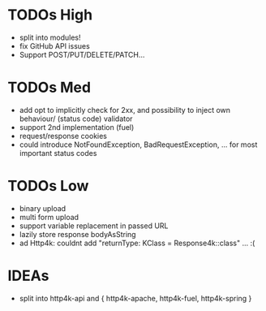 
# TODOs High

* split into modules!
* fix GitHub API issues
* Support POST/PUT/DELETE/PATCH...

# TODOs Med

* add opt to implicitly check for 2xx, and possibility to inject own behaviour/ (status code) validator
* support 2nd implementation (fuel)
* request/response cookies
* could introduce NotFoundException, BadRequestException, ... for most important status codes

# TODOs Low

* binary upload
* multi form upload
* support variable replacement in passed URL
* lazily store response bodyAsString
* ad Http4k: couldnt add "returnType: KClass<R> = Response4k::class" ... :(

# IDEAs

* split into http4k-api and { http4k-apache, http4k-fuel, http4k-spring }
